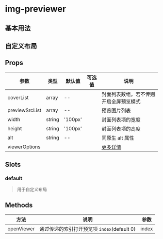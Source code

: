 # img-previewer

## 基本用法

<ClientOnly>
<demo-box>

<demo-img-simple slot="demo"></demo-img-simple>

<template slot="code">

<<< docs/.vuepress/components/demo/img/simple.vue

</template>

</demo-box>
</ClientOnly>

## 自定义布局

<ClientOnly>
<demo-box>

<demo-img-layout slot="demo"></demo-img-layout>

<template slot="code">

<<< docs/.vuepress/components/demo/img/layout.vue

</template>

</demo-box>
</ClientOnly>

## Props

| 参数           | 类型   | 默认值  | 可选值 | 说明                                                         |
| -------------- | ------ | ------- | ------ | ------------------------------------------------------------ |
| coverList      | array  | --      |        | 封面列表数组，若不传则开启全屏预览模式                       |
| previewSrcList | array  | --      |        | 预览图片列表                                                 |
| width          | string | '100px' |        | 封面列表项的宽度                                             |
| height         | string | '100px' |        | 封面列表项的高度                                             |
| alt            | string | --      |        | 同原生 alt 属性                                              |
| viewerOptions  |        |         |        | [更多详情](https://github.com/fengyuanchen/viewerjs#options) |

## Slots

### default

> 用于自定义布局

## Methods

| 方法       | 说明                                        | 参数  |
| ---------- | ------------------------------------------- | ----- |
| openViewer | 通过传递的索引打开预览项 `index`(default 0) | index |
